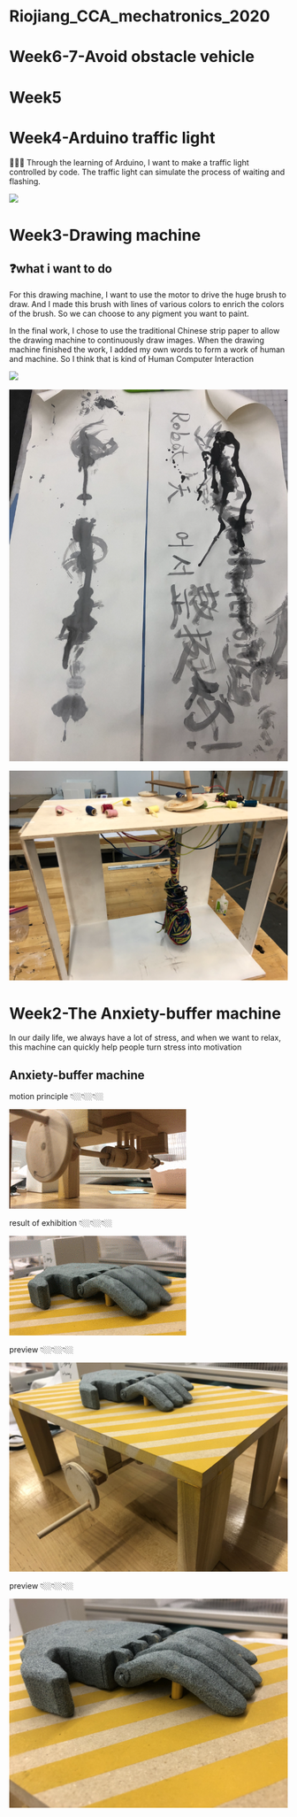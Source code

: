 # Riojiang_CCA_mechatronics_2020
# 
# Week6-7-Avoid obstacle vehicle
 
 
 
# Week5 
 
 
# 
# Week4-Arduino traffic light
🚥🚥🚥
Through the learning of Arduino, I want to make a traffic light controlled by code. The traffic light can simulate the process of waiting and flashing.

<p align="center">
</p >
<img src = "./week4/traffic_light/traffic%20light%20.gif">







# Week3-Drawing machine

## ❓what i want to do 
For this drawing machine, I want to use the motor to drive the huge brush to draw. And I made this brush with lines of various colors to enrich the colors of the brush. So we can choose to any pigment you want to paint.

In the final work, I chose to use the traditional Chinese strip paper to allow the drawing machine to continuously draw images. When the drawing machine finished the work, I added my own words to form a work of human and machine. So I think that is kind of Human Computer Interaction


<p align="center">
</p >
<img src = "./week3/demo.gif">


<p align="center">
</p >
<img src = "./week3/preview1.png">



<p align="center">
</p >
<img src = "./week3/preview2.png">

# 
 
 
 
 
 
 
 
 
#


# Week2-The Anxiety-buffer machine
In our daily life, we always have a lot of stress, and when we want to relax, this machine can quickly help people turn stress into motivation


## Anxiety-buffer machine

motion principle
👇🏼👇🏼👇🏼
<p align="center">
</p >
<img src = "./week2/The%20Anxiety-buffer.gif">


result of exhibition
👇🏼👇🏼👇🏼
<p align="center">
</p >
<img src = "./week2/The%20Anxiety-buffer2.gif">

preview
👇🏼👇🏼👇🏼
<p align="center">
</p >
<img src = "./week2/preview.JPG">


preview
👇🏼👇🏼👇🏼
<p align="center">
</p >
<img src = "./week2/preview2.JPG">


